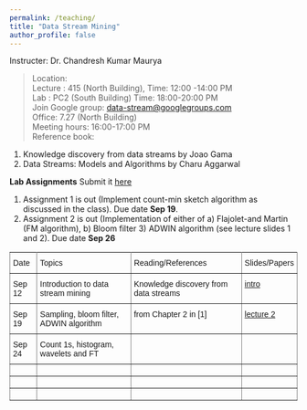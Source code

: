 ```yaml
---
permalink: /teaching/
title: "Data Stream Mining"
author_profile: false
---
```


Instructer: Dr. Chandresh Kumar Maurya  
>Location:  
>Lecture :   415 (North Building),           Time: 12:00 -14:00 PM  
>Lab :            PC2 (South Building)   Time: 18:00-20:00 PM  
Join Google group:  data-stream@googlegroups.com  
Office: 7.27 (North Building)  
Meeting hours: 16:00-17:00  PM  
Reference book:    
  1. Knowledge discovery from data streams by Joao Gama 
  2. Data Streams: Models and Algorithms by Charu Aggarwal  

**Lab Assignments**   Submit it [here](https://classroom.github.com/a/TflJb_rW)
1. Assignment 1 is out (Implement count-min sketch algorithm as discussed in the class). Due date **Sep 19**.   
2. Assignment 2 is out (Implementation of either of a) Flajolet-and Martin (FM algorithm), b) Bloom filter 3) ADWIN algorithm (see lecture slides 1 and 2). Due date **Sep 26**


<style type="text/css">
.tg  {border-collapse:collapse;border-spacing:0;}
.tg td{font-family:Arial, sans-serif;font-size:14px;padding:10px 5px;border-style:solid;border-width:1px;overflow:hidden;word-break:normal;border-color:black;}
.tg th{font-family:Arial, sans-serif;font-size:14px;font-weight:normal;padding:10px 5px;border-style:solid;border-width:1px;overflow:hidden;word-break:normal;border-color:black;}
.tg .tg-0pky{border-color:inherit;text-align:left;vertical-align:top}
</style>
<table class="tg">
  <tr>
    <th class="tg-0pky">Date</th>
    <th class="tg-0pky">Topics</th>
    <th class="tg-0pky">Reading/References</th>
    <th class="tg-0pky">Slides/Papers</th>
  </tr>
  <tr>
    <td class="tg-0pky">Sep 12</td>
    <td class="tg-0pky">Introduction to data stream mining</td>
    <td class="tg-0pky">Knowledge discovery from data streams</td>
    <td class="tg-0pky"><a href="https://drive.google.com/file/d/1yw7ThJel14qX1eLXiQas1BYUHyQuT4A0/view?usp=sharing">intro</a></td>
  </tr>
  <tr>
    <td class="tg-0pky">Sep 19</td>
    <td class="tg-0pky">Sampling, bloom filter, ADWIN algorithm</td>
    <td class="tg-0pky">from Chapter 2 in [1]</td>
    <td class="tg-0pky"><a href="https://drive.google.com/file/d/199yxaqsLZ7P63tNADrDYmx39_SzyyZ3K/view?usp=sharing">lecture 2</a></td>
  </tr>
  <tr>
    <td class="tg-0pky">Sep 24</td>
    <td class="tg-0pky">Count 1s,  histogram, wavelets and FT</td>
    <td class="tg-0pky"></td>
    <td class="tg-0pky"></td>
  </tr>
  <tr>
    <td class="tg-0pky"></td>
    <td class="tg-0pky"></td>
    <td class="tg-0pky"></td>
    <td class="tg-0pky"></td>
  </tr>
  <tr>
    <td class="tg-0pky"></td>
    <td class="tg-0pky"></td>
    <td class="tg-0pky"></td>
    <td class="tg-0pky"></td>
  </tr>
  <tr>
    <td class="tg-0pky"></td>
    <td class="tg-0pky"></td>
    <td class="tg-0pky"></td>
    <td class="tg-0pky"></td>
  </tr>
</table>


